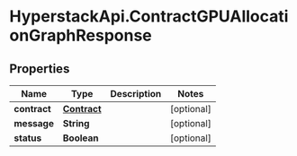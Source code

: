 # HyperstackApi.ContractGPUAllocationGraphResponse

## Properties

Name | Type | Description | Notes
------------ | ------------- | ------------- | -------------
**contract** | [**Contract**](Contract.md) |  | [optional] 
**message** | **String** |  | [optional] 
**status** | **Boolean** |  | [optional] 


